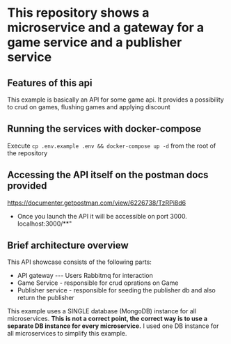 # This repository shows a microservice and a gateway for a game service and a publisher service
## Features of this api
This example is basically an API for some game api. It provides a possibility to crud on games, flushing games and applying discount
## Running the services with docker-compose
Execute `cp .env.example .env && docker-compose up -d` from the root of the repository
## Accessing the API itself on the postman docs provided
https://documenter.getpostman.com/view/6226738/TzRPi8d6
- Once you launch the API it will be accessible on port 3000.
localhost:3000/**"



## Brief architecture overview
This API showcase consists of the following parts:
- API gateway --- Users Rabbitmq for interaction
- Game Service  - responsible for crud oprations on Game
- Publisher service - responsible for seeding the publisher db and also return the publisher

This example uses a SINGLE database (MongoDB) instance for all microservices. **This is not a correct point, the correct way is to use a separate DB instance for every microservice.** I used one DB instance for all microservices to simplify this example.
